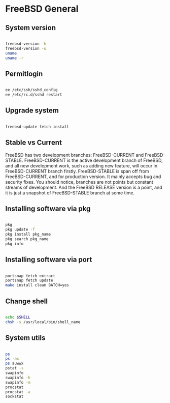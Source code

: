 # FreeBSD General



## System version



```Bash

freebsd-version -k
freebsd-version -u
uname
uname -r

```

## Permitlogin

```Bash

ee /etc/ssh/sshd_config
ee /etc/rc.d/sshd restart

```

## Upgrade system

```Bash

freebsd-update fetch install

```

## Stable vs Current

FreeBSD has two development branches: FreeBSD-CURRENT and FreeBSD-STABLE.
FreeBSD-CURRENT is the active development branch of FreeBSD, and all new development work, such as adding new feature, will occur in FreeBSD-CURRENT branch firstly.
FreeBSD-STABLE is span off from FreeBSD-CURRENT, and for production version. It mainly accepts bug and security fixes.
You should notice, branches are not points but constant streams of development. And the FreeBSD RELEASE version is a point, and it is just a snapshot of FreeBSD-STABLE branch at some time.


## Installing software via pkg

```Bash

pkg
pkg update -f
pkg install pkg_name
pkg search pkg_name
pkg info

```

## Installing software via port

```Bash

portsnap fetch extract
portsnap fetch update
make install clean BATCH=yes 

```
## Change shell

```Bash

echo $SHELL
chsh -s /usr/local/bin/shell_name

```

## System utils

```Bash

ps
ps -ax
ps auwwx
pstat -s
swapinfo
swapinfo -h
swapinfo -m
procstat
procstat -a
sockstat

```